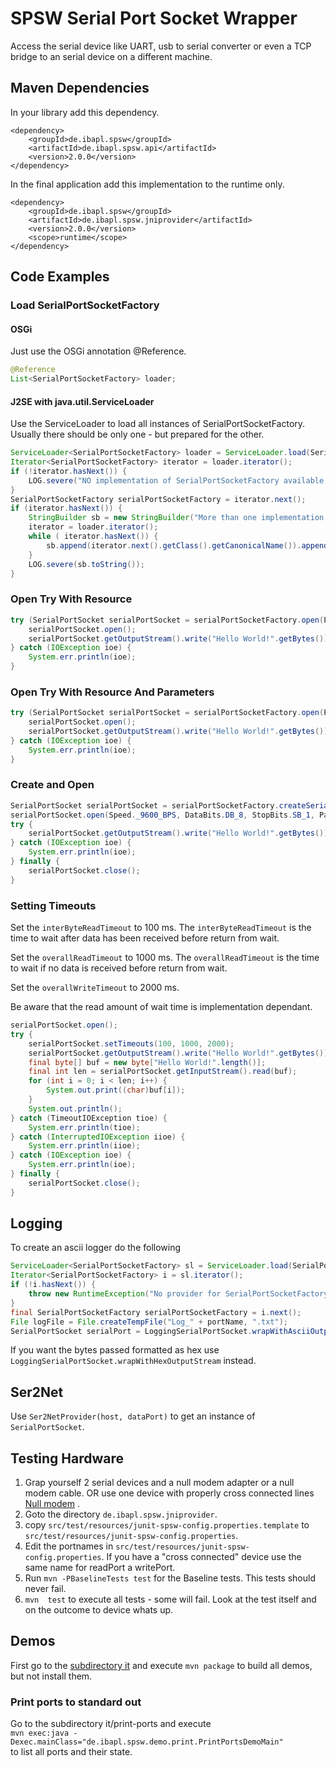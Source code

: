 # SPSW Serial Port Socket Wrapper

Access the serial device like UART, usb to serial converter or even a TCP bridge to an serial device on a different machine.

## Maven Dependencies

In your library add this dependency.
```
<dependency>
    <groupId>de.ibapl.spsw</groupId>
    <artifactId>de.ibapl.spsw.api</artifactId>
    <version>2.0.0</version>
</dependency>
```

In the final application add this implementation to the runtime only.
```
<dependency>
    <groupId>de.ibapl.spsw</groupId>
    <artifactId>de.ibapl.spsw.jniprovider</artifactId>
    <version>2.0.0</version>
    <scope>runtime</scope>
</dependency>
```

## Code Examples

### Load SerialPortSocketFactory

#### OSGi
Just use the OSGi annotation @Reference. 
```java
@Reference
List<SerialPortSocketFactory> loader;
```

#### J2SE with java.util.ServiceLoader

Use the ServiceLoader to load all instances of SerialPortSocketFactory. Usually there should be only one - but prepared for the other.

```java
ServiceLoader<SerialPortSocketFactory> loader = ServiceLoader.load(SerialPortSocketFactory.class);
Iterator<SerialPortSocketFactory> iterator = loader.iterator();
if (!iterator.hasNext()) {
	LOG.severe("NO implementation of SerialPortSocketFactory available - add a provider for that to the test dependencies");
}
SerialPortSocketFactory serialPortSocketFactory = iterator.next();
if (iterator.hasNext()) {
	StringBuilder sb = new StringBuilder("More than one implementation of SerialPortSocketFactory available - fix the test dependencies\n");
	iterator = loader.iterator();
	while ( iterator.hasNext()) {
        sb.append(iterator.next().getClass().getCanonicalName()).append("\n");
	}
    LOG.severe(sb.toString());
}
```

### Open Try With Resource

```java
try (SerialPortSocket serialPortSocket = serialPortSocketFactory.open(PORT_NAME) {
	serialPortSocket.open();
	serialPortSocket.getOutputStream().write("Hello World!".getBytes());
} catch (IOException ioe) {
	System.err.println(ioe);
}
```

### Open Try With Resource And Parameters

```java
try (SerialPortSocket serialPortSocket = serialPortSocketFactory.open(PORT_NAME, Speed._9600_BPS, DataBits.DB_8, StopBits.SB_1, Parity.NONE, FlowControl.getFC_NONE()) {
	serialPortSocket.open();
	serialPortSocket.getOutputStream().write("Hello World!".getBytes());
} catch (IOException ioe) {
	System.err.println(ioe);
}
```

### Create and Open

```java
SerialPortSocket serialPortSocket = serialPortSocketFactory.createSerialPortSocket(PORT_NAME);
serialPortSocket.open(Speed._9600_BPS, DataBits.DB_8, StopBits.SB_1, Parity.NONE, FlowControl.getFC_NONE());
try {
    serialPortSocket.getOutputStream().write("Hello World!".getBytes());
} catch (IOException ioe) {
    System.err.println(ioe);
} finally {
    serialPortSocket.close();
}
```

### Setting Timeouts
Set the `interByteReadTimeout` to 100 ms. The `interByteReadTimeout` is the time to wait after data has been received before return from wait. 

Set the `overallReadTimeout` to 1000 ms. The `overallReadTimeout` is the time to wait if no data is received before return from wait. 

Set the `overallWriteTimeout` to 2000 ms.

Be aware that the read amount of wait time is implementation dependant.  

```java
serialPortSocket.open();
try {
	serialPortSocket.setTimeouts(100, 1000, 2000);
	serialPortSocket.getOutputStream().write("Hello World!".getBytes());
	final byte[] buf = new byte["Hello World!".length()];
	final int len = serialPortSocket.getInputStream().read(buf);
	for (int i = 0; i < len; i++) {
		System.out.print((char)buf[i]);
	}
	System.out.println();
} catch (TimeoutIOException tioe) {
	System.err.println(tioe);
} catch (InterruptedIOException iioe) {
	System.err.println(iioe);
} catch (IOException ioe) {
	System.err.println(ioe);
} finally {
	serialPortSocket.close();
}

```

## Logging

To create an ascii logger do the following

```java
ServiceLoader<SerialPortSocketFactory> sl = ServiceLoader.load(SerialPortSocketFactory.class);
Iterator<SerialPortSocketFactory> i = sl.iterator();
if (!i.hasNext()) {
	throw new RuntimeException("No provider for SerialPortSocketFactory found, pleas add one to you class path ");
}
final SerialPortSocketFactory serialPortSocketFactory = i.next();
File logFile = File.createTempFile("Log_" + portName, ".txt");
SerialPortSocket serialPort = LoggingSerialPortSocket.wrapWithAsciiOutputStream(serialPortSocketFactory.createSerialPortSocket(portName), new FileOutputStream(logFile), false, TimeStampLogging.NONE);

```

If you want the bytes passed formatted as hex use `LoggingSerialPortSocket.wrapWithHexOutputStream` instead.

## Ser2Net

Use `Ser2NetProvider(host, dataPort)` to get an instance of `SerialPortSocket`.


## Testing Hardware

1.  Grap yourself 2 serial devices and a null modem adapter or a null modem cable. OR use one device with properly cross connected lines [Null modem](https://www.wikipedia.org/wiki/Null_modem) .
1.  Goto the directory `de.ibapl.spsw.jniprovider`.
2.  copy `src/test/resources/junit-spsw-config.properties.template` to `src/test/resources/junit-spsw-config.properties`.
3.  Edit the portnames in `src/test/resources/junit-spsw-config.properties`. If you have a "cross connected" device use the same name for readPort a writePort.
4.  Run `mvn -PBaselineTests test` for the Baseline tests. This tests should never fail.
5.  `mvn  test` to execute all tests - some will fail. Look at the test itself and on the outcome to device whats up.

## Demos

First go to the [subdirectory it](./it) and execute `mvn package` to build all demos, but not install them.

### Print ports to standard out

Go to the subdirectory it/print-ports and execute  
`mvn exec:java -Dexec.mainClass="de.ibapl.spsw.demo.print.PrintPortsDemoMain"`  
to list all ports and their state.


 